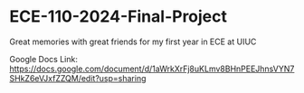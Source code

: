 # ECE-110-2024-Final-Project
Great memories with great friends for my first year in ECE at UIUC

Google Docs Link: https://docs.google.com/document/d/1aWrkXrFj8uKLmv8BHnPEEJhnsVYN7SHkZ6eVJxfZZQM/edit?usp=sharing 
